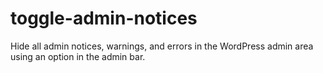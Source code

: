 # toggle-admin-notices
Hide all admin notices, warnings, and errors in the WordPress admin area using an option in the admin bar.
